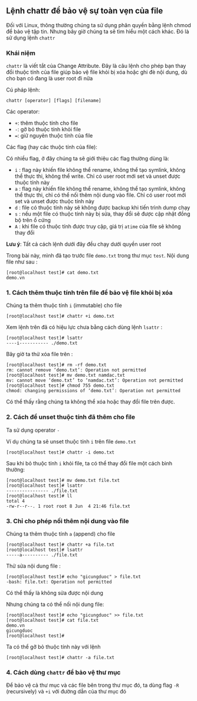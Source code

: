 ## Lệnh chattr để bảo vệ sự toàn vẹn của file
Đối với Linux, thông thường chúng ta sử dụng phân quyền bằng lệnh chmod để bảo vệ tập tin. Nhưng bây giờ chúng ta sẽ tìm hiểu một cách khác. Đó là sử dụng lệnh `chattr`

### Khái niệm
`chattr` là viết tắt của Change Attribute. Đây là câu lệnh cho phép bạn thay đổi thuộc tính của file giúp bảo vệ file khỏi bị xóa hoặc ghi đè nội dung, dù cho bạn có đang là user root đi nữa

Cú pháp lệnh:

 `chattr [operator] [flags] [filename]`

Các operator:
 
 * `+`: thêm thuộc tính cho file
 * `-`: gỡ bỏ thuộc tính khỏi file
 * `=`: giữ nguyên thuộc tính của file

Các flag (hay các thuộc tính của file):

Có nhiều flag, ở đây chúng ta sẽ giới thiệu các flag thường dùng là:
  * `i` : flag này khiến file không thể rename, không thể tạo symlink, không thể thực thi, không thể write. Chỉ có user root mới set và unset được thuộc tính này
  * `a` : flag này khiến file không thể rename, không thể tạo symlink, không thể thực thi, chỉ có thể nối thêm nội dung vào file. Chỉ có user root mới set và unset được thuộc tính này
  * `d` : file có thuộc tính này sẽ không được backup khi tiến trình dump chạy
  * `s` : nếu một file có thuộc tính này bị sửa, thay đổi sẽ được cập nhật đồng bộ trên ổ cứng
  * `A` : khi file có thuộc tính được truy cập, giá trị `atime` của file sẽ không thay đổi

**Lưu ý**: Tất cả cách lệnh dưới đây đều chạy dưới quyền user root

Trong bài này, mình đã tạo trước file `demo.txt` trong thư mục `test`. Nội dung file như sau :

```
[root@localhost test]# cat demo.txt
demo.vn
```

### 1. Cách thêm thuộc tính trên file để bảo vệ file khỏi bị xóa
Chúng ta thêm thuộc tính `i` (immutable) cho file

```
[root@localhost test]# chattr +i demo.txt
```

Xem lệnh trên đã có hiệu lực chưa bằng cách dùng lệnh `lsattr` :

```
[root@localhost test]# lsattr
----i----------- ./demo.txt
```

Bây giờ ta thử xóa file trên :

```
[root@localhost test]# rm -rf demo.txt
rm: cannot remove ‘demo.txt’: Operation not permitted
[root@localhost test]# mv demo.txt namdac.txt
mv: cannot move ‘demo.txt’ to ‘namdac.txt’: Operation not permitted
[root@localhost test]# chmod 755 demo.txt
chmod: changing permissions of ‘demo.txt’: Operation not permitted
```

Có thể thấy rằng chúng ta không thể xóa hoặc thay đổi file trên được.

### 2. Cách để unset thuộc tính đã thêm cho file
Ta sử dụng operator `-`

Ví dụ chúng ta sẽ unset thuộc tính `i` trên file `demo.txt`

```
[root@localhost test]# chattr -i demo.txt
```

Sau khi bỏ thuộc tính `i` khỏi file, ta có thể thay đổi file một cách bình thường:

```
[root@localhost test]# mv demo.txt file.txt
[root@localhost test]# lsattr
---------------- ./file.txt
[root@localhost test]# ll
total 4
-rw-r--r--. 1 root root 8 Jun  4 21:46 file.txt
```

### 3. Chỉ cho phép nối thêm nội dung vào file
Chúng ta thêm thuộc tính `a` (append) cho file

```
[root@localhost test]# chattr +a file.txt
[root@localhost test]# lsattr
-----a---------- ./file.txt
```

Thử sửa nội dung file :

```
[root@localhost test]# echo "gicungduoc" > file.txt
-bash: file.txt: Operation not permitted
```
Có thể thấy là không sửa được nội dung

Nhưng chúng ta có thể nối nội dung file:

```
[root@localhost test]# echo "gicungduoc" >> file.txt
[root@localhost test]# cat file.txt
demo.vn
gicungduoc
[root@localhost test]#
```

Ta có thể gỡ bỏ thuộc tính này với lệnh
```
[root@localhost test]# chattr -a file.txt
```

### 4. Cách dùng `chattr` để bảo vệ thư mục 
Để bảo vệ cả thư mục và các file bên trong thư mục đó, ta dùng flag `-R` (recursively) và `+i` với đường dẫn của thư mục đó

